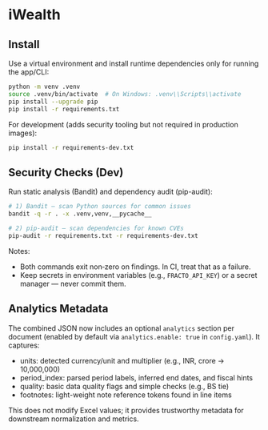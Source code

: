 # iWealth

## Install

Use a virtual environment and install runtime dependencies only for running the app/CLI:

```bash
python -m venv .venv
source .venv/bin/activate  # On Windows: .venv\\Scripts\\activate
pip install --upgrade pip
pip install -r requirements.txt
```

For development (adds security tooling but not required in production images):

```bash
pip install -r requirements-dev.txt
```

## Security Checks (Dev)

Run static analysis (Bandit) and dependency audit (pip-audit):

```bash
# 1) Bandit — scan Python sources for common issues
bandit -q -r . -x .venv,venv,__pycache__

# 2) pip-audit — scan dependencies for known CVEs
pip-audit -r requirements.txt -r requirements-dev.txt
```

Notes:
- Both commands exit non‑zero on findings. In CI, treat that as a failure.
- Keep secrets in environment variables (e.g., `FRACTO_API_KEY`) or a secret manager — never commit them.

## Analytics Metadata

The combined JSON now includes an optional `analytics` section per document
(enabled by default via `analytics.enable: true` in `config.yaml`). It captures:

- units: detected currency/unit and multiplier (e.g., INR, crore → 10,000,000)
- period_index: parsed period labels, inferred end dates, and fiscal hints
- quality: basic data quality flags and simple checks (e.g., BS tie)
- footnotes: light-weight note reference tokens found in line items

This does not modify Excel values; it provides trustworthy metadata for
downstream normalization and metrics.
